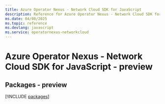 ```yaml
---
title: Azure Operator Nexus - Network Cloud SDK for JavaScript
description: Reference for Azure Operator Nexus - Network Cloud SDK for JavaScript
ms.date: 04/08/2025
ms.topic: reference
ms.devlang: javascript
ms.service: operatornexus-networkcloud
---
```

# Azure Operator Nexus - Network Cloud SDK for JavaScript - preview
## Packages - preview
[!INCLUDE [packages](operator-nexus---network-cloud-index.md)]